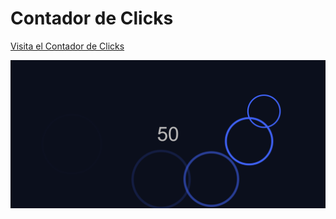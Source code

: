 # Contador de Clicks

<a href="https://lbrionez.github.io/contador-de-clicks/" target="_blank">Visita el Contador de Clicks</a>

![Captura de pantalla](screenshot.png "Captura de pantalla")